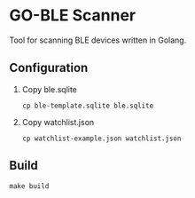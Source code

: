 # GO-BLE Scanner

Tool for scanning BLE devices written in Golang.

## Configuration
1. Copy ble.sqlite
    ```
    cp ble-template.sqlite ble.sqlite
    ```
2. Copy watchlist.json
    ```
    cp watchlist-example.json watchlist.json
    ```
## Build

```
make build
```
